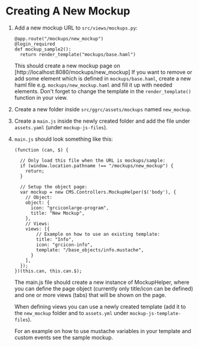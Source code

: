 # Creating A New Mockup

1. Add a new mockup URL to `src/views/mockups.py`:

    ```
    @app.route("/mockups/new_mockup")
    @login_required
    def mockup_sample2():
      return render_template("mockups/base.haml")
    ```

    This should create a new mockup page on [http://localhost:8080/mockups/new_mockup]
    If you want to remove or add some element which is defined in
    `mockups/base.haml`, create a new haml file e.g. `mockups/new_mockup.haml`
    and fill it up with needed elements. Don't forget to change the template in
    the `render_template()` function in your view.

2. Create a new folder inside `src/ggrc/assets/mockups` named `new_mockup`.

3. Create a `main.js` inside the newly created folder and add the file under `assets.yaml` (under `mockup-js-files`).

4. `main.js` should look something like this:

    ```
    (function (can, $) {

      // Only load this file when the URL is mockups/sample:
      if (window.location.pathname !== "/mockups/new_mockup") {
        return;
      }

      // Setup the object page:
      var mockup = new CMS.Controllers.MockupHelper($('body'), {
        // Object:
        object: {
          icon: "grciconlarge-program",
          title: "New Mockup",
        },
        // Views:
        views: [{
            // Example on how to use an existing template:
            title: "Info",
            icon: "grcicon-info",
            template: "/base_objects/info.mustache",
          }
        ],
      });
    })(this.can, this.can.$);
    ```

    The main.js file should create a new instance of MockupHelper, where you
    can define the page object (currently only title/icon can be defined) and
    one or more views (tabs) that will be shown on the page.

    When defining views you can use a newly created template
    (add it to the `new_mockup` folder and to `assets.yml`
    under `mockup-js-template-files`).

    For an example on how to use mustache variables in your template and custom events see the sample mockup.
